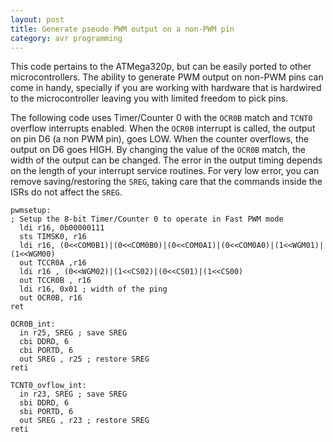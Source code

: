 ```yaml
---
layout: post
title: Generate pseudo PWM output on a non-PWM pin
category: avr programming
---
```

This code pertains to the ATMega320p, but can be easily ported to other microcontrollers. The ability to generate PWM output on non-PWM pins can come in handy, specially if you are working with hardware that is hardwired to the microcontroller leaving you with limited freedom to pick pins. 

The following code uses Timer/Counter 0 with the `OCR0B` match and `TCNT0` overflow interrupts enabled. 
When the `OCR0B` interrupt is called, the output on pin D6 (a non PWM pin), goes LOW. When the counter overflows, the output on D6 goes HIGH. By changing the value of the `OCR0B` match, the width of the output can be changed. The error in the output timing depends on the length of your interrupt service routines. For very low error, you can remove saving/restoring the `SREG`, taking care that the commands inside the ISRs do not affect the `SREG`.

```
pwmsetup:
; Setup the 8-bit Timer/Counter 0 to operate in Fast PWM mode
  ldi r16, 0b00000111
  sts TIMSK0, r16
  ldi r16, (0<<COM0B1)|(0<<COM0B0)|(0<<COM0A1)|(0<<COM0A0)|(1<<WGM01)|(1<<WGM00)
  out TCCR0A ,r16
  ldi r16 , (0<<WGM02)|(1<<CS02)|(0<<CS01)|(1<<CS00)
  out TCCR0B , r16
  ldi r16, 0x01 ; width of the ping
  out OCR0B, r16
ret

OCR0B_int:
  in r25, SREG ; save SREG
  cbi DDRD, 6
  cbi PORTD, 6
  out SREG , r25 ; restore SREG
reti

TCNT0_ovflow_int:
  in r23, SREG ; save SREG
  sbi DDRD, 6
  sbi PORTD, 6        
  out SREG , r23 ; restore SREG
reti
```

<!-- Going to add some stuff here with RPi, Arduino etc. 

* Plant videos

```shell
sudo ffmpeg -framerate 16 -pattern_type glob -i '2017-04-28_*.jpg' 
-vf drawtext="fontfile=/Library/Fonts/Arial.ttf: text='%{eif\:n*5\:d\:3} mins after 5 AM': 
fontcolor=black:fontsize=100:shadowcolor=black" output.mp4
```

Probably need to upload video to youtube first.

* Janky Cat

* Wall spectrum analyzer

* Clockform

* Weather clock
* Raspicam helper for puzzle building


<dl>
<h1>processing</h1>

  <head>
      <title>Processing.js Test</title>
      <script src="../assets/processing.min.js"></script>
  </head>
  <body>
      <h1>Processing.js Test</h1>
      <p>This is my first Processing.js web-based sketch:</p>
     <canvas data-processing-sources="../assets/clockForm.pde"></canvas>
 </body>
</dl> -->
